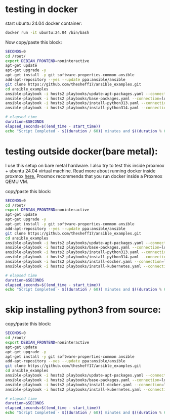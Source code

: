 # testing in docker

start ubuntu 24.04 docker container:
```bash
docker run -it ubuntu:24.04 /bin/bash
```

Now copy/paste this block:
```bash
SECONDS=0
cd /root/
export DEBIAN_FRONTEND=noninteractive
apt-get update 
apt-get upgrade -y
apt-get install -y git software-properties-common ansible
add-apt-repository --yes --update ppa:ansible/ansible
git clone https://github.com/thesheff17/ansible_examples.git
cd ansible_examples
ansible-playbook -i hosts2 playbooks/update-apt-packages.yaml --connection=local
ansible-playbook -i hosts2 playbooks/base-packages.yaml --connection=local
ansible-playbook -i hosts2 playbooks/install-python313.yaml --connection=local
ansible-playbook -i hosts2 playbooks/install-python314.yaml --connection=local

# elapsed time
duration=$SECONDS
elapsed_seconds=$((end_time - start_time))
echo "Script Completed - $((duration / 60)) minutes and $((duration % 60)) seconds elapsed."
```

# testing outside docker(bare metal):

I use this setup on bare metal hardware.  I also try to test this inside proxmox + ubuntu 24.04 virtual machine.  Read more about running docker inside proxmox <a href="https://pve.proxmox.com/wiki/Linux_Container">here.</a>  Proxmox recommends that you run docker inside a Proxmox QEMU VM.

copy/paste this block:
```bash
SECONDS=0
cd /root/
export DEBIAN_FRONTEND=noninteractive
apt-get update 
apt-get upgrade -y
apt-get install -y git software-properties-common ansible
add-apt-repository --yes --update ppa:ansible/ansible
git clone https://github.com/thesheff17/ansible_examples.git
cd ansible_examples
ansible-playbook -i hosts2 playbooks/update-apt-packages.yaml --connection=local
ansible-playbook -i hosts2 playbooks/base-packages.yaml --connection=local
ansible-playbook -i hosts2 playbooks/install-python313.yaml --connection=local
ansible-playbook -i hosts2 playbooks/install-python314.yaml --connection=local
ansible-playbook -i hosts2 playbooks/install-docker.yaml --connection=local
ansible-playbook -i hosts2 playbooks/install-kubernetes.yaml --connection=local

# elapsed time
duration=$SECONDS
elapsed_seconds=$((end_time - start_time))
echo "Script Completed - $((duration / 60)) minutes and $((duration % 60)) seconds elapsed."
```

# skip installing python3 from source:
copy/paste this block:
```bash
SECONDS=0
cd /root/
export DEBIAN_FRONTEND=noninteractive
apt-get update 
apt-get upgrade -y
apt-get install -y git software-properties-common ansible
add-apt-repository --yes --update ppa:ansible/ansible
git clone https://github.com/thesheff17/ansible_examples.git
cd ansible_examples
ansible-playbook -i hosts2 playbooks/update-apt-packages.yaml --connection=local
ansible-playbook -i hosts2 playbooks/base-packages.yaml --connection=local
ansible-playbook -i hosts2 playbooks/install-docker.yaml --connection=local
ansible-playbook -i hosts2 playbooks/install-kubernetes.yaml --connection=local

# elapsed time
duration=$SECONDS
elapsed_seconds=$((end_time - start_time))
echo "Script Completed - $((duration / 60)) minutes and $((duration % 60)) seconds elapsed."
```
